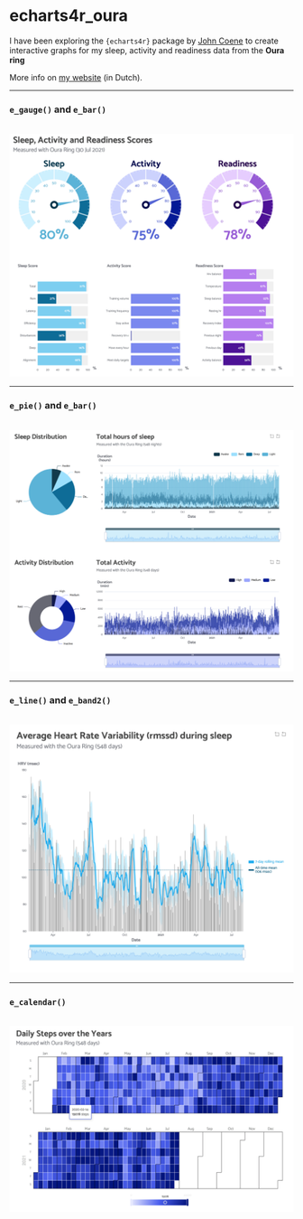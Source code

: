 # echarts4r_oura
I have been exploring the `{echarts4r}` package by [John Coene](https://github.com/JohnCoene/echarts4r) to create interactive graphs for my sleep, activity and readiness data from the **Oura ring**

More info on [my website](https://jebentwatjemeet.nl/2021/07/10/echarts4r) (in Dutch).

<hr>

### `e_gauge()` and `e_bar()`
<br>

<img src="./output/e_scores.png">

<hr>

### `e_pie()` and `e_bar()`
<br>

<img src="./output/e_stacked.png">

<hr>

### `e_line()` and `e_band2()`
<br>

<img src="./output/e_trend.png">


<hr>

### `e_calendar()`
<br>

<img src="./output/e_calendar.png">

